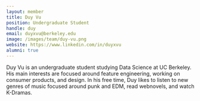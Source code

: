 ```yaml
---
layout: member
title: Duy Vu
position: Undergraduate Student
handle: duy
email: duyxvu@berkeley.edu
image: /images/team/duy-vu.png
website: https://www.linkedin.com/in/duyxvu
alumni: true
---
```


Duy Vu is an undergraduate student studying Data Science at UC Berkeley. His main interests are focused around feature engineering, working on consumer products, and design. In his free time, Duy likes to listen to new genres of music focused around punk and EDM, read webnovels, and watch K-Dramas.

